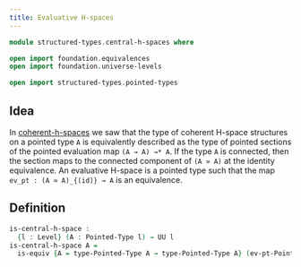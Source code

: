 ```yaml
---
title: Evaluative H-spaces
---
```


```agda
module structured-types.central-h-spaces where

open import foundation.equivalences
open import foundation.universe-levels

open import structured-types.pointed-types
```

## Idea

In [coherent-h-spaces](coherent-h-spaces.html) we saw that the type of coherent H-space structures on a pointed type `A` is equivalently described as the type of pointed sections of the pointed evaluation map `(A → A) →* A`. If the type `A` is connected, then the section maps to the connected component of `(A ≃ A)` at the identity equivalence. An evaluative H-space is a pointed type such that the map `ev_pt : (A ≃ A)_{(id)} → A` is an equivalence.


## Definition

```agda
is-central-h-space :
  {l : Level} (A : Pointed-Type l) → UU l
is-central-h-space A =
  is-equiv {A = type-Pointed-Type A → type-Pointed-Type A} (ev-pt-Pointed-Type A)
```
